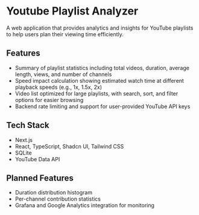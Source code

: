 # Youtube Playlist Analyzer

A web application that provides analytics and insights for YouTube playlists to help users plan their viewing time efficiently.

## Features

- Summary of playlist statistics including total videos, duration, average length, views, and number of channels
- Speed impact calculation showing estimated watch time at different playback speeds (e.g., 1x, 1.5x, 2x)
- Video list optimized for large playlists, with search, sort, and filter options for easier browsing
- Backend rate limiting and support for user-provided YouTube API keys

## Tech Stack

- Next.js
- React, TypeScript, Shadcn UI, Tailwind CSS
- SQLite
- YouTube Data API

## Planned Features

- Duration distribution histogram
- Per-channel contribution statistics
- Grafana and Google Analytics integration for monitoring
